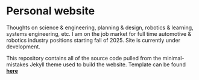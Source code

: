 # Personal website

Thoughts on science & engineering, planning & design, robotics & learning, systems engineering, etc. I am on the job market for full time automotive & robotics industry positions starting fall of 2025. Site is currently under development.

This repository contains all of the source code pulled from the minimal-mistakes Jekyll theme used to build the website. Template can be found [**here**](https://github.com/mmistakes/mm-github-pages-starter/generate)
